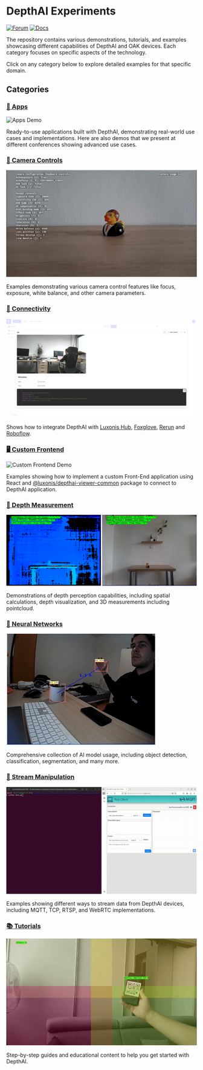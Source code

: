 # DepthAI Experiments

[![Forum](https://img.shields.io/badge/Forum-discuss-orange)](https://discuss.luxonis.com/)
[![Docs](https://img.shields.io/badge/Docs-DepthAI-yellow)](https://docs.luxonis.com)

The repository contains various demonstrations, tutorials, and examples showcasing different capabilities of DepthAI and OAK devices. Each category focuses on specific aspects of the technology.

Click on any category below to explore detailed examples for that specific domain.

## Categories

### [📱 Apps](apps/)

![Apps Demo](apps/default-app/media/demo.gif)

Ready-to-use applications built with DepthAI, demonstrating real-world use cases and implementations. Here are also demos that we present at different conferences showing advanced use cases.

### [🎥 Camera Controls](camera-controls/)

![Camera Controls Demo](camera-controls/manual-camera-control/media/example.gif)

Examples demonstrating various camera control features like focus, exposure, white balance, and other camera parameters.

### [🔌 Connectivity](connectivity/)

![Connectivity Demo](connectivity/hub-snaps-events/media/snap.png)

Shows how to integrate DepthAI with [Luxonis Hub](https://hub.luxonis.com/), [Foxglove](https://docs.foxglove.dev/docs/introduction/), [Rerun](https://rerun.io/docs/getting-started/what-is-rerun) and [Roboflow](https://roboflow.com).

### [🖥️ Custom Frontend](custom-frontend/)

![Custom Frontend Demo](custom-frontend/raw-stream/media/message_sending.gif)

Examples showing how to implement a custom Front-End application using React and [@luxonis/depthai-viewer-common](https://www.npmjs.com/package/@luxonis/depthai-viewer-common?activeTab=readme) package to connect to DepthAI application.

### [📏 Depth Measurement](depth-measurement/)

![Depth Measurement Demo](depth-measurement/stereo-runtime-configuration/media/example.png)

Demonstrations of depth perception capabilities, including spatial calculations, depth visualization, and 3D measurements including pointcloud.

### [🧠 Neural Networks](neural-networks/)

![Neural Networks Demo](neural-networks/object-detection/human-machine-safety/media/hms.gif)

Comprehensive collection of AI model usage, including object detection, classification, segmentation, and many more.

### [🔄 Stream Manipulation](stream-manipulation/)

![Stream Manipulation Demo](stream-manipulation/poe-mqtt/media/mqtt_client.gif)

Examples showing different ways to stream data from DepthAI devices, including MQTT, TCP, RTSP, and WebRTC implementations.

### [📚 Tutorials](tutorials/)

![Tutorials Demo](tutorials/qr-with-tiling/media/example.gif)

Step-by-step guides and educational content to help you get started with DepthAI.
